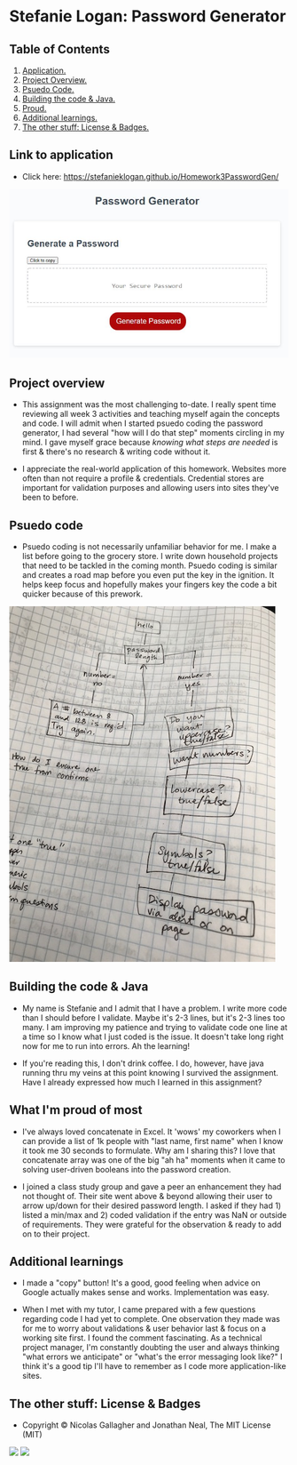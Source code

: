 # Stefanie Logan: Password Generator

## Table of Contents
1. [ Application. ](#application)
2. [ Project Overview. ](#overview)
3. [ Psuedo Code. ](#psuedo)
4. [ Building the code & Java. ](#code)
5. [ Proud. ](#proud)
6. [ Additional learnings. ](#learnings)
7. [ The other stuff: License & Badges. ](#streetcred)


<a name="application"></a>
## Link to application

* Click here: https://stefanieklogan.github.io/Homework3PasswordGen/

![Homepage image](https://github.com/stefanieklogan/Homework3PasswordGen/blob/main/images/password_homepage.JPG)

<a name="overview"></a>
## Project overview

* This assignment was the most challenging to-date. I really spent time reviewing all week 3 activities and teaching myself again the concepts and code. I will admit when I started psuedo coding the password generator, I had several "how will I do that step" moments circling in my mind. I gave myself grace because *knowing what steps are needed* is first & there's no research & writing code without it.

* I appreciate the real-world application of this homework. Websites more often than not require a profile & credentials. Credential stores are important for validation purposes and allowing users into sites they've been to before.

<a name="psuedo"></a>
## Psuedo code

* Psuedo coding is not necessarily unfamiliar behavior for me. I make a list before going to the grocery store. I write down household projects that need to be tackled in the coming month. Psuedo coding is similar and creates a road map before you even put the key in the ignition. It helps keep focus and hopefully makes your fingers key the code a bit quicker because of this prework.

![Psuedo image](https://github.com/stefanieklogan/Homework3PasswordGen/blob/main/images/psuedo.jpg)

<a name="code"></a>
## Building the code & Java

* My name is Stefanie and I admit that I have a problem. I write more code than I should before I validate. Maybe it's 2-3 lines, but it's 2-3 lines too many. I am improving my patience and trying to validate code one line at a time so I know what I just coded is the issue. It doesn't take long right now for me to run into errors. Ah the learning!

* If you're reading this, I don't drink coffee. I do, however, have java running thru my veins at this point knowing I survived the assignment. Have I already expressed how much I learned in this assignment?

<a name="proud"></a>
## What I'm proud of most

* I've always loved concatenate in Excel. It 'wows' my coworkers when I can provide a list of 1k people with "last name, first name" when I know it took me 30 seconds to formulate. Why am I sharing this? I love that concatenate array was one of the big "ah ha" moments when it came to solving user-driven booleans into the password creation.

* I joined a class study group and gave a peer an enhancement they had not thought of. Their site went above & beyond allowing their user to arrow up/down for their desired password length. I asked if they had 1) listed a min/max and 2) coded validation if the entry was NaN or outside of requirements. They were grateful for the observation & ready to add on to their project.

<a name="learnings"></a>
## Additional learnings

* I made a "copy" button! It's a good, good feeling when advice on Google actually makes sense and works. Implementation was easy.

* When I met with my tutor, I came prepared with a few questions regarding code I had yet to complete. One observation they made was for me to worry about validations & user behavior last & focus on a working site first. I found the comment fascinating. As a technical project manager, I'm constantly doubting the user and always thinking "what errors we anticipate" or "what's the error messaging look like?" I think it's a good tip I'll have to remember as I code more application-like sites.


<a name="streetcred"></a>
## The other stuff: License & Badges

* Copyright © Nicolas Gallagher and Jonathan Neal, The MIT License (MIT)

<img src="https://img.shields.io/badge/html5%20-%23E34F26.svg?&style=for-the-badge&logo=html5&logoColor=white"/>

<img src="https://img.shields.io/badge/css3%20-%231572B6.svg?&style=for-the-badge&logo=css3&logoColor=white"/>
